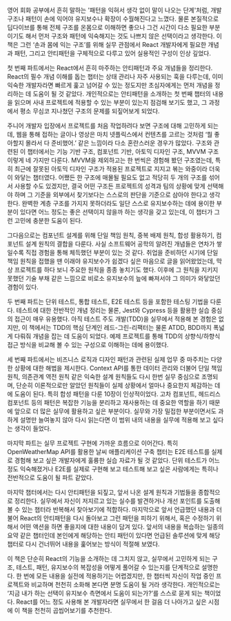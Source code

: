 영어 회화 공부에서 흔히 말하는 '패턴을 익혀서 생각 없이 말이 나오는 단계'처럼, 개발 구조나 패턴이 손에 익어야 유지보수나 확장이 수월해진다고 느꼈다. 물론 본질적으로 딥다이브를 통해 전체 구조를 온몸으로 이해하면 좋으나 그건 시간이 다소 필요한 부분이기도 해서 먼저 구조와 패턴에 익숙해지는 것도 나쁘지 않은 선택이라고 생각한다. 이 책은 그런 ‘손과 몸에 익는 구조’를 위해 실무 관점에서 React 개발자에게 필요한 개념과 패턴, 그리고 안티패턴을 구체적으로 다루고 있어 실용적인 구성이 인상 깊었다.

첫 번째 파트에서는 React에서 흔히 마주하는 안티패턴과 주요 개념들을 정리한다. React의 필수 개념 이해를 돕는 챕터는 상태 관리나 자주 사용되는 훅을 다루는데, 이미 익숙한 개발자라면 빠르게 훑고 넘어갈 수 있는 정도지만 초심자에게는 먼저 개념을 정리하는 데 도움이 될 것 같았다. 개인적으로는 안티패턴을 소개하는 첫 번째 챕터의  내용을 읽으며 사내 프로젝트에 적용할 수 있는 부분이 있는지 점검해 보기도 했고, 그 과정에서 평소 무심코 지나쳤던 구조의 문제를 되짚어보게 되었다.

주니어 개발자 입장에서 프로젝트를 처음 작업하려다 보면 구조에 대해 고민하게 되는데, 웹을 통해 접하는 글이나 영상은 마치 넷플릭스에서 컨텐츠를 고르는 것처럼 ‘뭘 좋아할지 몰라서 다 준비했어.’ 같은 느낌이라 다소 혼란스러운 경우가 많았다. 구조와 관련된 이 챕터에서는 기능 기반 구조, 컴포넌트 기반, 아토믹 디자인 구조, MVVM 구조 이렇게 네 가지만 다룬다. MVVM을 제외하고는 한 번씩은 경험해 봤던 구조였는데, 특히 최근에 잘못된 아토믹 디자인 구조가 적용된 프로젝트로 지지고 볶는 와중이라 더욱이 와닿는 챕터였다. 어쨌든 한 구조에 매몰될 필요도 없고 적당히 두 개의 구조를 섞어서 사용할 수도 있겠지만, 결국 어떤 구조든 프로젝트의 성격과 팀의 상황에 맞게 선택해야 하며 그 기준을 외부에서 찾기보다는 스스로의 판단을 기준으로 삼아야 한다고 생각한다. 완벽한 계층 구조를 가지지 못하더라도 일단 스스로 유지보수하는 데에 용이한 부분이 있다면 어느 정도는 좋은 선택이지 않을까 하는 생각을 갖고 있는데, 이 챕터가 그런 고민에 충분한 도움이 된다. 

그다음으로는 컴포넌트 설계를 위해 단일 책임 원칙, 중복 배제 원칙, 합성 활용하기, 컴포넌트 설계 원칙의 결합을 다룬다. 사실 소프트웨어 공학의 알려진 개념들은 연차가 쌓일수록 직접 경험을 통해 체득했던 부분이 있는 것 같다. 취업을 준비하던 시기에 단일 책임 원칙을 접했을 땐 이래야 유지보수가 쉽겠다 싶은 마음으로 글을 읽어왔었는데, 막상 프로젝트를 하다 보니 주요한 원칙을 종종 놓치기도 했다. 이후에 그 원칙을 지키지 못했던 기술 부채 같은 느낌으로 비로소 유지보수의 늪에 빠져서야 그 의미가 와닿았던 경험이 있다. 

두 번째 파트는 단위 테스트, 통합 테스트, E2E 테스트 등을 포함한 테스팅 기법을 다룬다. 테스트에 대한 전반적인 개념 정리는 물론, Jest와 Cypress 등을 활용한 실습 중심의 접근이 매우 유용했다. 아직 테스트 주도 개발(TDD)을 실무에서 적용해 본 경험은 없지만, 이 책에서는 TDD의 핵심 단계인 레드-그린-리팩터는 물론 ATDD, BDD까지 폭넓게 다뤄줘 개념을 잡는 데 도움이 되었다. 예제 프로젝트를 통해 TDD의 상향식/하향식 접근 방식을 비교해 볼 수 있는 구성으로 이해하는 데에 용이했다.

세 번째 파트에서는 비즈니스 로직과 디자인 패턴과 관련된 실제 업무 중 마주치는 다양한 상황에 대한 해법을 제시한다. Context API를 통한 데이터 관리와 더불어 단일 책임 원칙, 의존관계 역전 원칙 같은 익숙한 설계 원칙들도 다시 한번 실무 중심으로 조명되며, 단순히 이론적으로만 알았던 원칙들이 실제 상황에서 얼마나 중요한지 체감하는 데에 도움이 된다. 특히 합성 패턴을 다룬 10장이 인상적이었다. 고차 컴포넌트, 헤드리스 컴포넌트 등의 패턴은 복잡한 기능을 분리하고 재사용하는 데 중요한 역할을 하기 때문에 앞으로 더 많은 실무에 활용하고 싶은 부분이다. 실무와 가장 밀접한 부분이면서도 과하게 설명만 늘여놓지 않아 다시 읽는다면 이 범위 내의 내용을 실무에 적용해 보고 싶다는 생각이 들었다. 

마지막 파트는 실무 프로젝트 구현에 가까운 흐름으로 이어간다. 특히 OpenWeatherMap API를 활용한 날씨 애플리케이션 구축 챕터는 E2E 테스트를 실제로 경험해 보고 싶은 개발자에게 훌륭한 실습 자료가 될 것 같았다. 단위 테스트가 어느 정도 익숙해졌거나 E2E를 실제로 구현해 보고 테스트해 보고 싶은 사람에게는 특히나 전반적으로 도움이 될 파트 같았다.

마지막 챕터에서는 다시 안티패턴을 되짚고, 앞서 나온 설계 원칙과 기법들을 종합적으로 정리한다. 실무에서 자신이 저지르고 있는 실수를 발견하거나 개선 포인트를 도출해 볼 수 있는 챕터라 반복해서 찾아보기에 적합하다. 마지막으로 앞서 언급했던 내용과 더불어 React의 안티패턴을 다시 돌아보고 그런 패턴을 피하기 위해서, 혹은 수정하기 위해서 어떤 액션을 하면 좋을지에 대한 내용이 담겨 있다. 앞서의 내용을 복습하는 일종의 요약 같은 챕터인데 본인에게 해당하는 안티 패턴이 있다면 언급된 솔루션에 맞게 해당 챕터로 다시 건너뛰어 내용을 훑어보는 방식이 적절해 보였다.

이 책은 단순히 React의 기능을 소개하는 데 그치지 않고, 실무에서 고민하게 되는 구조, 테스트, 패턴, 유지보수의 복잡성을 어떻게 풀어갈 수 있는지를 단계적으로 설명한다. 한 번에 모든 내용을 실전에 적용하기는 어렵겠지만, 한 챕터씩 자신이 작업 중인 프로젝트와 비교하며 천천히 소화해 본다면 분명 도움이 될 거라 생각한다. 개인적으로는 ‘지금 내가 하는 선택이 유지보수 측면에서 도움이 되는가?’를 스스로 묻게 되는 책이었다. React를 어느 정도 사용해 본 개발자라면 실무에서 한 걸음 더 나아가고 싶은 시점에 이 책을 천천히 곱씹어보기를 추천한다.